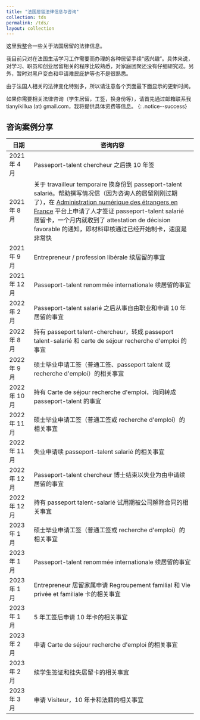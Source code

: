 ```yaml
---
title: "法国居留法律信息与咨询"
collection: tds
permalink: /tds/
layout: collection
---
```


这里我整合一些关于法国居留的法律信息。

我目前只对在法国生活学习工作需要而办理的各种居留手续“感兴趣”。具体来说，对学习、职员和创业居留相关的程序比较熟悉，对家庭团聚还没有仔细研究过。另外，暂时对黑户变白和申请难民庇护等也不是很熟悉。

由于法国人相关的法律变化特别多，所以请注意各个页面最下面显示的更新时间。

如果你需要相关法律咨询（学生居留，工签，换身份等），请首先通过邮箱联系我 tianyikillua (at) gmail.com，我将提供具体资费等信息。
{: .notice--success}

## 咨询案例分享

| 日期                            | 咨询内容                                                     |
| ------------------------------- | ------------------------------------------------------------ |
| 2021 年 4 月 | Passeport-talent chercheur 之后换 10 年签                 |
| 2021 年 8 月 | 关于 travailleur temporaire 换身份到 passeport-talent salarié。帮助撰写情况信（因为咨询人的居留刚刚过期了），在 [Administration numérique des étrangers en France](https://administration-etrangers-en-france.interieur.gouv.fr) 平台上申请了人才签证 passeport-talent salarié 居留卡，一个月内就收到了 attestation de décision favorable 的通知，即材料审核通过已经开始制卡，速度是非常快  |
| 2021 年 9 月 | Entrepreneur / profession libérale 续居留的事宜 |
| 2021 年 12 月 | Passeport-talent renommée internationale 续居留的事宜 |
| 2022 年 2 月 | Passeport-talent salarié 之后从事自由职业和申请 10 年居留的事宜 |
| 2022 年 8 月 | 持有 passeport talent-chercheur，转成 passeport talent-salarié 和 carte de séjour recherche d'emploi 的事宜 |
| 2022 年 9 月 | 硕士毕业申请工签（普通工签、passeport talent 或 recherche d'emploi）的相关事宜 |
| 2022 年 10 月 | 持有 Carte de séjour recherche d'emploi，询问转成 passeport-talent 的事宜 |
| 2022 年 11 月 | 硕士毕业申请工签（普通工签或 recherche d'emploi）的相关事宜 |
| 2022 年 11 月 | 失业申请续 passeport-talent salarié 的相关事宜 |
| 2022 年 12 月 | Passeport-talent chercheur 博士结束以失业为由申请续居留的事宜 |
| 2022 年 12 月 | 持有 passeport talent-salarié 试用期被公司解除合同的相关事宜 |
| 2023 年 1 月 | 硕士毕业申请工签（普通工签或 recherche d'emploi）的相关事宜 |
| 2023 年 1 月 | Passeport-talent renommée internationale 续居留的事宜 |
| 2023 年 1 月 | Entrepreneur 居留家属申请 Regroupement familial 和 Vie privée et familiale 卡的相关事宜 |
| 2023 年 1 月 | 5 年工签后申请 10 年卡的相关事宜 |
| 2023 年 2 月 | 申请 Carte de séjour recherche d'emploi 的相关事宜 |
| 2023 年 2 月 | 续学生签证和挂失居留卡的相关事宜 |
| 2023 年 3 月 | 申请 Visiteur，10 年卡和法籍的相关事宜 |
